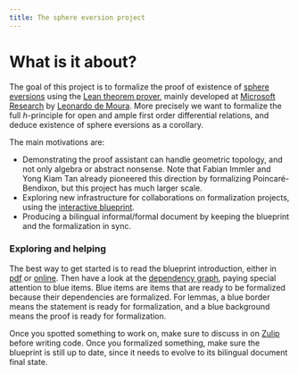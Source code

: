 ```yaml
---
title: The sphere eversion project
---
```

# What is it about?

The goal of this project is to formalize the proof of existence of
[sphere eversions](https://www.youtube.com/watch?v=wO61D9x6lNY)
using the [Lean theorem prover](https://leanprover.github.io/), 
mainly developed at [Microsoft Research](https://www.microsoft.com/en-us/research/) 
by [Leonardo de Moura](https://leodemoura.github.io/).
More precisely we want to formalize the full *h*-principle for open and
ample first order differential relations, and deduce existence of sphere
eversions as a corollary.

The main motivations are:

* Demonstrating the proof assistant can handle geometric topology, and
  not only algebra or abstract nonsense. Note that Fabian Immler and
  Yong Kiam Tan already pioneered this direction by formalizing
  Poincaré-Bendixon, but this project has much larger scale.
* Exploring new infrastructure for collaborations on formalization
  projects, using the [interactive blueprint](blueprint/index.html).
* Producing a bilingual informal/formal document by keeping the
  blueprint and the formalization in sync.

### Exploring and helping

The best way to get started is to read the blueprint introduction,
either in [pdf](blueprint.pdf) or [online](blueprint/sect0001.html).
Then have a look at the [dependency graph](blueprint/dep_graph_document.html),
paying special attention to blue items. 
Blue items are items that are ready to be formalized because their
dependencies are formalized.
For lemmas, a blue border means the statement is ready for formalization,
and a blue background means the proof is ready for formalization.

Once you spotted something to work on, make sure to discuss in on
[Zulip](https://leanprover.zulipchat.com/) before writing code.
Once you formalized something, make sure the blueprint is still up to
date, since it needs to evolve to its bilingual document final state.
